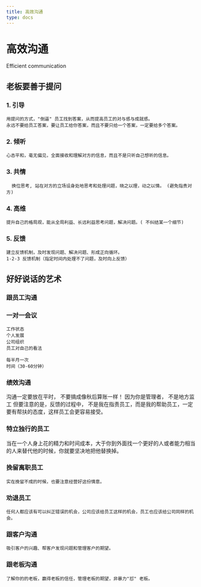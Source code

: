 ```yaml
---
title: 高效沟通
type: docs
---
```


# 高效沟通
Efficient communication

## 老板要善于提问

### 1. 引导
    用提问的方式，"倒逼" 员工找到答案，从而提高员工的对与感与成就感。
    永远不要给员工答案，要让员工给你答案，而且不要只给一个答案，一定要给多个答案。

### 2. 倾听
    心态平和，毫无偏见，全面接收和理解对方的信息，而且不是只听自己想听的信息。

### 3. 共情
      换位思考, 站在对方的立场设身处地思考和处理问题，晓之以理，动之以情。 (避免指责对方)

### 4. 高维
    提升自己的格局观，能从全局利益、长远利益思考问题，解决问题。( 不纠结某一个细节)

### 5. 反馈
    建立反馈机制，及时发现问题、解决问题、形成正向循环。
    1-2-3 反馈机制（指定时间内处理不了问题，及时向上反馈）


## 好好说话的艺术

### 跟员工沟通


### 一对一会议

    工作状态
    个人发展
    公司组织
    员工对自己的看法

    每半月一次
    时间（30-60分钟）


### 绩效沟通

   沟通一定要放在平时， 不要搞成像秋后算账一样！ 因为你是管理者， 不是地方监工
    但要注意的是，反馈的过程中， 不是我在指责员工，而是我的帮助员工，一定要有帮扶的态度，这样员工会更容易接受。


### 特立独行的员工

   当在一个人身上花的精力和时间成本，大于你到外面找一个更好的人或者能力相当的人来替代他的时候，你就要坚决地把他替换掉。


### 挽留离职员工
    实在挽留不成的时候，也要注意经营好这份情意。

### 劝退员工
    任何人都应该有可以纠正错误的机会，公司应该给员工这样的机会，员工也应该给公司同样的机会。


### 跟客户沟通
    吸引客户的兴趣、帮客户发现问题和管理客户的期望。


### 跟老板沟通
    了解你的的老板，赢得老板的信任，管理老板的期望，非暴力"怼" 老板。
